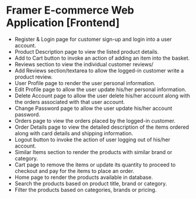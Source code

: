 # Framer E-commerce Web Application [Frontend]

- Register & Login page for customer sign-up and login into a user account.
- Product Description page to view the listed product details.
- Add to Cart button to invoke an action of adding an item into the basket.
- Reviews section to view the individual customer reviews/
- Add Reviews section/textarea to allow the logged-in customer write a product review.
- User Profile page to render the user personal information.
- Edit Profile page to allow the user update his/her personal information.
- Delete Account page to allow the user delete his/her account along with the orders associated with that user account.
- Change Password page to allow the user update his/her account password.
- Orders page to view the orders placed by the logged-in customer.
- Order Details page to view the detailed description of the items ordered along with card details and shipping information.
- Logout button to invoke the action of user logging out of his/her account.
- Similar Items section to render the products with similar brand or category.
- Cart page to remove the items or update its quantity to proceed to checkout and pay for the items to place an order.
- Home page to render the products available in database.
- Search the products based on product title, brand or category.
- Filter the products based on categories, brands or pricing.
